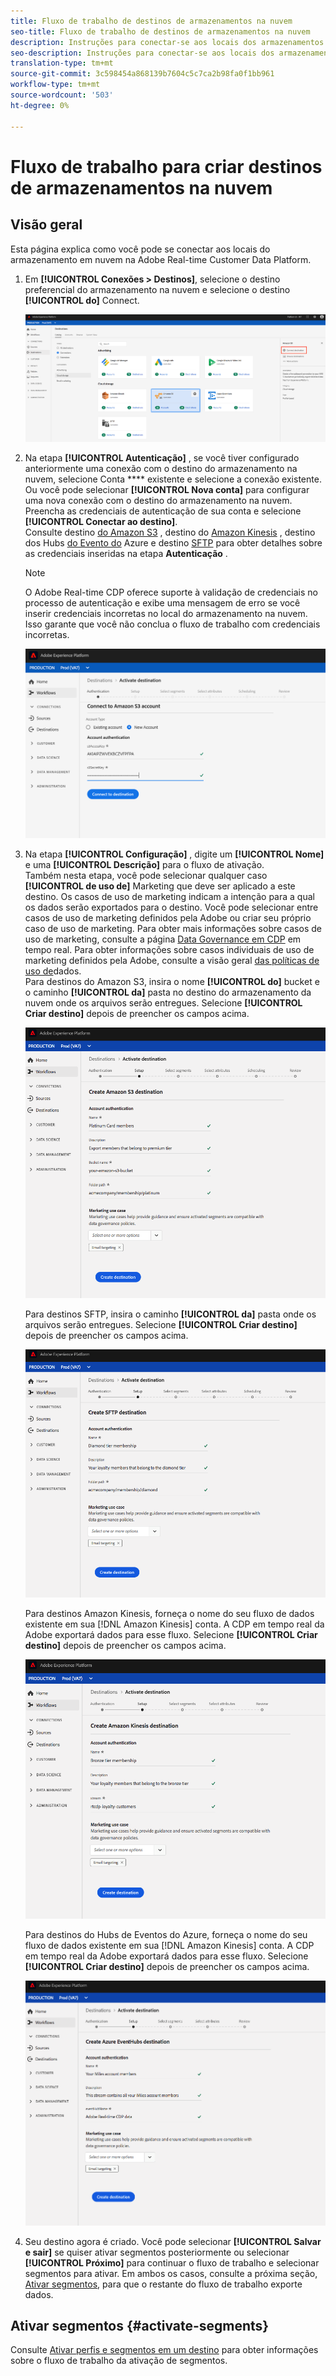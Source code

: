 ```yaml
---
title: Fluxo de trabalho de destinos de armazenamentos na nuvem
seo-title: Fluxo de trabalho de destinos de armazenamentos na nuvem
description: Instruções para conectar-se aos locais dos armazenamentos na nuvem
seo-description: Instruções para conectar-se aos locais dos armazenamentos na nuvem
translation-type: tm+mt
source-git-commit: 3c598454a868139b7604c5c7ca2b98fa0f1bb961
workflow-type: tm+mt
source-wordcount: '503'
ht-degree: 0%

---
```



# Fluxo de trabalho para criar destinos de armazenamentos na nuvem

## Visão geral

Esta página explica como você pode se conectar aos locais do armazenamento em nuvem na Adobe Real-time Customer Data Platform.

1. Em **[!UICONTROL Conexões > Destinos]**, selecione o destino preferencial do armazenamento na nuvem e selecione o destino **[!UICONTROL do]** Connect.

   ![Conectar-se ao destino do armazenamento na nuvem](/help/rtcdp/destinations/assets/connect-cloud-destination.png)

2. Na etapa **[!UICONTROL Autenticação]** , se você tiver configurado anteriormente uma conexão com o destino do armazenamento na nuvem, selecione Conta **** existente e selecione a conexão existente. Ou você pode selecionar **[!UICONTROL Nova conta]** para configurar uma nova conexão com o destino do armazenamento na nuvem. Preencha as credenciais de autenticação de sua conta e selecione **[!UICONTROL Conectar ao destino]**. <br> Consulte destino [do Amazon S3](/help/rtcdp/destinations/amazon-s3-destination.md) , destino do [Amazon Kinesis](/help/rtcdp/destinations/amazon-kinesis-destination.md) , destino dos Hubs [do Evento do](/help/rtcdp/destinations/azure-event-hubs-destination.md) Azure e destino [SFTP](/help/rtcdp/destinations/sftp-destination.md) para obter detalhes sobre as credenciais inseridas na etapa **Autenticação** .

   >[!NOTE]
   >
   >O Adobe Real-time CDP oferece suporte à validação de credenciais no processo de autenticação e exibe uma mensagem de erro se você inserir credenciais incorretas no local do armazenamento na nuvem. Isso garante que você não conclua o fluxo de trabalho com credenciais incorretas.

   ![Conectar ao destino do armazenamento na nuvem - etapa de autenticação](/help/rtcdp/destinations/assets/cloud-destinations-authentication-step.png)

3. Na etapa **[!UICONTROL Configuração]** , digite um **[!UICONTROL Nome]** e uma **[!UICONTROL Descrição]** para o fluxo de ativação. <br>
Também nesta etapa, você pode selecionar qualquer caso **[!UICONTROL de uso de]** Marketing que deve ser aplicado a este destino. Os casos de uso de marketing indicam a intenção para a qual os dados serão exportados para o destino. Você pode selecionar entre casos de uso de marketing definidos pela Adobe ou criar seu próprio caso de uso de marketing. Para obter mais informações sobre casos de uso de marketing, consulte a página [Data Governance em CDP](/help/rtcdp/privacy/data-governance-overview.md#destinations) em tempo real. Para obter informações sobre casos individuais de uso de marketing definidos pela Adobe, consulte a visão geral [das políticas de uso de](/help/data-governance/policies/overview.md#core-actions)dados. <br>
Para destinos do Amazon S3, insira o nome **[!UICONTROL do]** bucket e o caminho **[!UICONTROL da]** pasta no destino do armazenamento da nuvem onde os arquivos serão entregues. Selecione **[!UICONTROL Criar destino]** depois de preencher os campos acima.

   ![Conectar-se ao destino do armazenamento da nuvem do Amazon S3 - etapa de autenticação](/help/rtcdp/destinations/assets/amazon-s3-setup-step.png)

   Para destinos SFTP, insira o caminho **[!UICONTROL da]** pasta onde os arquivos serão entregues. Selecione **[!UICONTROL Criar destino]** depois de preencher os campos acima.

   ![Conectar-se ao destino do armazenamento na nuvem SFTP - etapa de autenticação](/help/rtcdp/destinations/assets/sftp-destinations-setup-step.png)

   Para destinos Amazon Kinesis, forneça o nome do seu fluxo de dados existente em sua [!DNL Amazon Kinesis] conta. A CDP em tempo real da Adobe exportará dados para esse fluxo. Selecione **[!UICONTROL Criar destino]** depois de preencher os campos acima.

   ![Conectar-se ao destino do armazenamento na nuvem do Kinesis - etapa de autenticação](/help/rtcdp/destinations/assets/kinesis-destinations-setup-step.png)

   Para destinos do Hubs de Eventos do Azure, forneça o nome do seu fluxo de dados existente em sua [!DNL Amazon Kinesis] conta. A CDP em tempo real da Adobe exportará dados para esse fluxo. Selecione **[!UICONTROL Criar destino]** depois de preencher os campos acima.

   ![Conectar-se ao destino do armazenamento na nuvem do Kinesis - etapa de autenticação](/help/rtcdp/destinations/assets/eventhubs-destinations-setup-step.png)

4. Seu destino agora é criado. Você pode selecionar **[!UICONTROL Salvar e sair]** se quiser ativar segmentos posteriormente ou selecionar **[!UICONTROL Próximo]** para continuar o fluxo de trabalho e selecionar segmentos para ativar. Em ambos os casos, consulte a próxima seção, [Ativar segmentos](#activate-segments), para que o restante do fluxo de trabalho exporte dados.

## Ativar segmentos {#activate-segments}

Consulte [Ativar perfis e segmentos em um destino](/help/rtcdp/destinations/activate-destinations.md) para obter informações sobre o fluxo de trabalho da ativação de segmentos.
